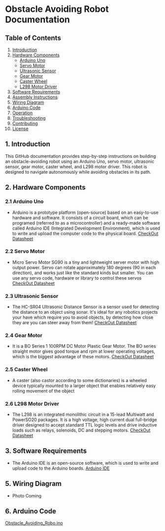 # Obstacle Avoiding Robot Documentation

## Table of Contents
1. [Introduction](#introduction)
2. [Hardware Components](#hardware-components)
   - [Arduino Uno](#arduino-uno)
   - [Servo Motor](#servo-motor)
   - [Ultrasonic Sensor](#ultrasonic-sensor)
   - [Gear Motor](#gear-motor)
   - [Caster Wheel](#caster-wheel)
   - [L298 Motor Driver](#l298-motor-driver)
3. [Software Requirements](#software-requirements)
4. [Assembly Instructions](#assembly-instructions)
5. [Wiring Diagram](#wiring-diagram)
6. [Arduino Code](#arduino-code)
7. [Operation](#operation)
8. [Troubleshooting](#troubleshooting)
9. [Contributing](#contributing)
10. [License](#license)

## 1. Introduction
This GitHub documentation provides step-by-step instructions on building an obstacle-avoiding robot using an Arduino Uno, servo motor, ultrasonic sensor, gear motor, caster wheel, and L298 motor driver. This robot is designed to navigate autonomously while avoiding obstacles in its path.

## 2. Hardware Components
### 2.1 Arduino Uno
- Arduino is a prototype platform (open-source) based on an easy-to-use hardware and software. It consists of a circuit board, which can be programed (referred to as a microcontroller) and a ready-made software called Arduino IDE (Integrated Development Environment), which is used to write and upload the computer code to the physical board.
[CheckOut Datasheet]()

### 2.2 Servo Motor
- Micro Servo Motor SG90 is a tiny and lightweight server motor with high output power. Servo can rotate approximately 180 degrees (90 in each direction), and works just like the standard kinds but smaller. You can use any servo code, hardware or library to control these servos
[CheckOut Datasheet](http://www.datasheet-pdf.com/PDF/SG90-Datasheet-TowerPro-791970)

### 2.3 Ultrasonic Sensor
- The HC-SR04 Ultrasonic Distance Sensor is a sensor used for detecting the distance to an object using sonar. It's ideal for any robotics projects your have which require you to avoid objects, by detecting how close they are you can steer away from them!
[CheckOut Datasheet](https://www.alldatasheet.com/datasheet-pdf/pdf/1132204/ETC2/HCSR04.html)

### 2.4 Gear Motor
- It is a BO Series 1 100RPM DC Motor Plastic Gear Motor. The BO series straight motor gives good torque and rpm at lower operating voltages, which is the biggest advantage of these motors.
[CheckOut Datasheet](https://media.digikey.com/pdf/Data%20Sheets/Adafruit%20PDFs/3777_Web.pdf)

### 2.5 Caster Wheel
- A caster (also castor according to some dictionaries) is a wheeled device typically mounted to a larger object that enables relatively easy rolling movement of the object

### 2.6 L298 Motor Driver
- The L298 is an integrated monolithic circuit in a 15-lead Multiwatt and PowerSO20 packages. It is a high voltage, high current dual full-bridge driver designed to accept standard TTL logic levels and drive inductive loads such as relays, solenoids, DC and stepping motors.
[CheckOut Datasheet](https://www.sparkfun.com/datasheets/Robotics/L298_H_Bridge.pdf)

## 3. Software Requirements
- The Arduino IDE is an open-source software, which is used to write and upload code to the Arduino boards.
[Arduino IDE](https://www.arduino.cc/en/software)

## 5. Wiring Diagram
- Photo Coming

## 6. Arduino Code

[Obstacle_Avoiding_Robo.ino](obstacle_avdng/obstacle_avdng.ino)
